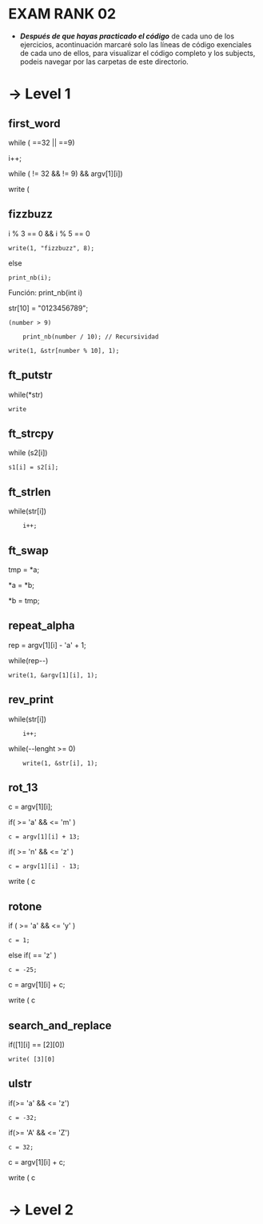 # EXAM RANK 02

- ***Después de que hayas practicado el código*** de cada uno de los ejercicios, acontinuación marcaré solo las líneas de código exenciales de cada uno de ellos, para visualizar el código completo y los subjects, podeis navegar por las carpetas de este directorio.

# -> Level 1

## first_word
while ( ==32 || ==9)

i++;

while ( != 32 && != 9) && argv[1][i])

write (

## fizzbuzz
i % 3 == 0 && i % 5 == 0

	write(1, "fizzbuzz", 8);

else

	print_nb(i);

Función: print_nb(int i)

str[10] = "0123456789";

	(number > 9)

		print_nb(number / 10); // Recursividad

	write(1, &str[number % 10], 1);

## ft_putstr
while(*str)

	write

## ft_strcpy
while (s2[i])

	s1[i] = s2[i];

## ft_strlen
while(str[i])

		i++;

## ft_swap
tmp = *a;

*a = *b;

*b = tmp;

## repeat_alpha
rep = argv[1][i] - 'a' + 1;

while(rep--)

	write(1, &argv[1][i], 1);

## rev_print
while(str[i])

		i++;

while(--lenght >= 0)

		write(1, &str[i], 1);

## rot_13
c = argv[1][i];

if( >= 'a' &&  <= 'm' )

	c = argv[1][i] + 13;

if( >= 'n' &&  <= 'z' )

	c = argv[1][i] - 13;

write ( c

## rotone
if ( >= 'a' &&  <= 'y' )

	c = 1;

else if( == 'z'   )

	c = -25;

c = argv[1][i] + c;

write ( c

## search_and_replace
if([1][i] == [2][0])

	write( [3][0]

## ulstr
if(>= 'a' &&  <= 'z')

	c = -32;

if(>= 'A' &&  <= 'Z')

	c = 32;

c = argv[1][i] + c;

write ( c

# -> Level 2

##
